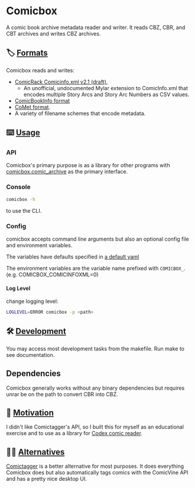 # Comicbox

A comic book archive metadata reader and writer. It reads CBZ, CBR, and CBT
archives and writes CBZ archives.

## 🏷️ <a href="formats">Formats</a>

Comicbox reads and writes:

- [ComicRack Comicinfo.xml v2.1 (draft)](https://anansi-project.github.io/docs/comicinfo/schemas/v2.1),
  - An unofficial, undocumented Mylar extension to ComicInfo.xml that encodes multiple Story Arcs and Story Arc Numbers as CSV values.
- [ComicBookInfo format](https://code.google.com/archive/p/comicbookinfo/)
- [CoMet format](https://github.com/wdhongtw/comet-utils).
- A variety of filename schemes that encode metadata.

## ⌨️ <a href="usage">Usage</a>

### API

Comicbox's primary purpose is as a library for other programs with [comicbox.comic_archive](https://github.com/ajslater/comicbox/blob/main/comicbox/comic_archive.py) as the primary interface.

### Console

```sh
comicbox -h
```

to use the CLI.

### Config

comicbox accepts command line arguments but also an optional config file
and environment variables.

The variables have defaults specified in
[a default yaml](https://github.com/ajslater/comicbox/blob/master/comicbox/config_default.yaml)

The environment variables are the variable name prefixed with `COMICBOX_`. (e.g. COMICBOX_COMICINFOXML=0)

#### Log Level

change logging level:

```sh
LOGLEVEL=ERROR comicbox -p <path>
```

## 🛠 <a href="development">Development</a>

You may access most development tasks from the makefile. Run make to see documentation.

## Dependencies

Comicbox generally works without any binary dependencies but requires unrar be on the path to convert CBR into CBZ.

## 🤔 <a href="motivation">Motivation</a>

I didn't like Comictagger's API, so I built this for myself as an educational exercise and to use as a library for [Codex comic reader](https://github.com/ajslater/codex/).

## 👍🏻 <a href="alternative">Alternatives</a>

[Comictagger](https://github.com/comictagger/comictagger) is a better alternative for most purposes. It does everything Comicbox does but also automatically tags comics with the ComicVine API and has a pretty nice desktop UI.
